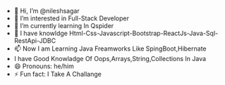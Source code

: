 - 👋 Hi, I’m @nileshsagar
- 👀 I’m interested in Full-Stack Developer
- 🌱 I’m currently learning In Qspider
- 💞️ I have knowldge Html-Css-Javascript-Bootstrap-ReactJs-Java-Sql-RestApi-JDBC
- 📫 Now I am Learning Java Freamworks Like SpingBoot,Hibernate
-   I have Good Knowladge Of Oops,Arrays,String,Collections In Java
- 😄 Pronouns: he/him
- ⚡ Fun fact: I Take A Challange 

<!---
nileshsagar/nileshsagar is a ✨ special ✨ repository because its `README.md` (this file) appears on your GitHub profile.
You can click the Preview link to take a look at your changes.
--->
